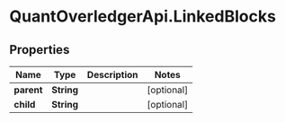 # QuantOverledgerApi.LinkedBlocks

## Properties

Name | Type | Description | Notes
------------ | ------------- | ------------- | -------------
**parent** | **String** |  | [optional] 
**child** | **String** |  | [optional] 


